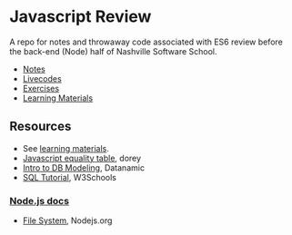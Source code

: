 # Javascript Review

A repo for notes and throwaway code associated with ES6 review before the back-end (Node) half of Nashville Software School.

- [Notes](notes)
- [Livecodes](livecodes)
- [Exercises](exercises)
- [Learning Materials](learning-materials)

## Resources

- See [learning materials](learning-materials).
- [Javascript equality table](https://dorey.github.io/JavaScript-Equality-Table/), dorey
- [Intro to DB Modeling](http://www.datanamic.com/support/lt-dez005-introduction-db-modeling.html), Datanamic
- [SQL Tutorial](https://www.w3schools.com/sql/default.asp), W3Schools

### [Node.js docs](https://nodejs.org/api)

- [File System](https://nodejs.org/api/fs.html#fs_file_system), Nodejs.org